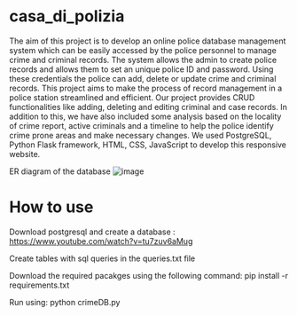 # casa_di_polizia

The aim of this project is to develop an online police database management system which can be easily accessed  by the police personnel to manage crime and criminal records. 
The system allows the admin to create police records and allows them to set an unique police ID and password. Using these credentials the police can add, delete or update crime and criminal records. This project aims to make the process of record management in a police station streamlined and efficient.
Our project provides CRUD functionalities like adding, deleting and editing criminal and case records. In addition to this, we have also included some analysis based on the locality of crime report, active criminals and a timeline to help the police identify crime prone areas and make necessary changes.
We used PostgreSQL, Python Flask framework, HTML, CSS, JavaScript to develop this responsive website.

ER diagram of the database
![image](https://user-images.githubusercontent.com/77486930/203808600-e4c49a97-49e8-4537-bf5c-1c58ab794fb7.png)


# How to use

Download postgresql and create a database : https://www.youtube.com/watch?v=tu7zuv6aMug

Create tables with sql queries in the queries.txt file

Download the required pacakges using the following command: 
pip install -r requirements.txt

Run using: 
python crimeDB.py
